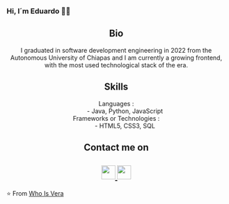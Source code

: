 ### Hi, I´m Eduardo 🧑‍💻

<html>
   <body>
      <h2 align="center">Bio</h2>
      <p align="center">
         I graduated in software development engineering in 2022 from the Autonomous University of Chiapas and I am currently a growing frontend, with the most used technological stack of the era.
        <br>
      </p>
      <h2 align="center">Skills</h2>
      <dl align="center">
         <dt>Languages :</dt>
         <dd>- Java, Python, JavaScript</dd>
         <dt>Frameworks or Technologies :</dt>
         <dd>- HTML5, CSS3, SQL
         </dd>
      </dl>
      <h2 align="center">Contact me on</h2>
      <h2 align="center">
         <a href="https://www.instagram.com/whoo.is.vera">
         <img src="https://github.com/gauravghongde/social-icons/blob/master/PNG/Black/Instagram_black.png" width="32" height="32"/>
         </a>
         <a href="mailto:ev765030@gmail.com">
         <img src="https://github.com/gauravghongde/social-icons/blob/master/PNG/Black/Gmail_black.png" width="32" height="32"/>
         </a>
      </h2>
   </body>
</html>

⭐️ From [Who Is Vera](https://github.com/WhoIsVera)
